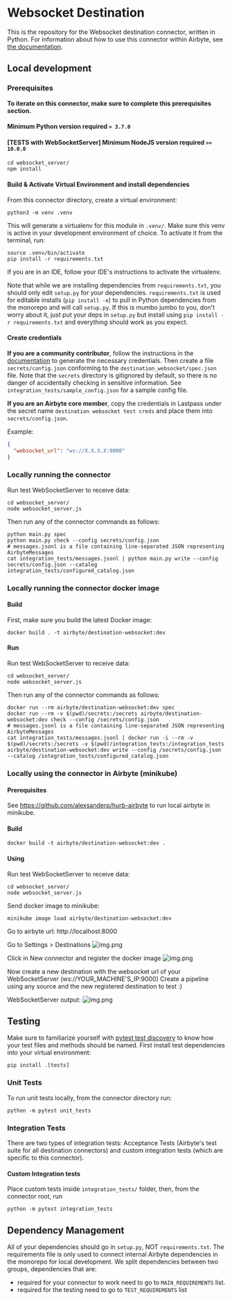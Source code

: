 # Websocket Destination

This is the repository for the Websocket destination connector, written in Python.
For information about how to use this connector within Airbyte, see [the documentation](https://github.com/alexsanderp/hurb-airbyte-connector-destination-websocket).

## Local development

### Prerequisites
**To iterate on this connector, make sure to complete this prerequisites section.**

#### Minimum Python version required `= 3.7.0`

#### [TESTS with WebSocketServer] Minimum NodeJS version required `>= 10.0.0`
```
cd websocket_server/
npm install
```

#### Build & Activate Virtual Environment and install dependencies
From this connector directory, create a virtual environment:
```
python3 -m venv .venv
```

This will generate a virtualenv for this module in `.venv/`. Make sure this venv is active in your
development environment of choice. To activate it from the terminal, run:
```
source .venv/bin/activate
pip install -r requirements.txt
```
If you are in an IDE, follow your IDE's instructions to activate the virtualenv.

Note that while we are installing dependencies from `requirements.txt`, you should only edit `setup.py` for your dependencies. `requirements.txt` is
used for editable installs (`pip install -e`) to pull in Python dependencies from the monorepo and will call `setup.py`.
If this is mumbo jumbo to you, don't worry about it, just put your deps in `setup.py` but install using `pip install -r requirements.txt` and everything
should work as you expect.

#### Create credentials
**If you are a community contributor**, follow the instructions in the [documentation](https://docs.airbyte.com/integrations/destinations/websocket)
to generate the necessary credentials. Then create a file `secrets/config.json` conforming to the `destination_websocket/spec.json` file.
Note that the `secrets` directory is gitignored by default, so there is no danger of accidentally checking in sensitive information.
See `integration_tests/sample_config.json` for a sample config file.

**If you are an Airbyte core member**, copy the credentials in Lastpass under the secret name `destination websocket test creds`
and place them into `secrets/config.json`.

Example:
```json
{
  "websocket_url": "ws://X.X.X.X:9000"
}
```

### Locally running the connector
Run test WebSocketServer to receive data:
```
cd websocket_server/
node websocket_server.js
```

Then run any of the connector commands as follows:
```
python main.py spec
python main.py check --config secrets/config.json
# messages.jsonl is a file containing line-separated JSON representing AirbyteMessages
cat integration_tests/messages.jsonl | python main.py write --config secrets/config.json --catalog integration_tests/configured_catalog.json
```

### Locally running the connector docker image

#### Build
First, make sure you build the latest Docker image:
```
docker build . -t airbyte/destination-websocket:dev
```

#### Run
Run test WebSocketServer to receive data:
```
cd websocket_server/
node websocket_server.js
```

Then run any of the connector commands as follows:
```
docker run --rm airbyte/destination-websocket:dev spec
docker run --rm -v $(pwd)/secrets:/secrets airbyte/destination-websocket:dev check --config /secrets/config.json
# messages.jsonl is a file containing line-separated JSON representing AirbyteMessages
cat integration_tests/messages.jsonl | docker run -i --rm -v $(pwd)/secrets:/secrets -v $(pwd)/integration_tests:/integration_tests airbyte/destination-websocket:dev write --config /secrets/config.json --catalog /integration_tests/configured_catalog.json
```

### Locally using the connector in Airbyte (minikube)

#### Prerequisites
See https://github.com/alexsanderp/hurb-airbyte to run local airbyte in minikube.

#### Build
```
docker build -t airbyte/destination-websocket:dev .
```

#### Using
Run test WebSocketServer to receive data:
```
cd websocket_server/
node websocket_server.js
```

Send docker image to minikube:
```
minikube image load airbyte/destination-websocket:dev
```

Go to airbyte url: http://localhost:8000

Go to Settings > Destinations
![img.png](images/1.png)

Click in New connector and register the docker image
![img.png](images/2.png)

Now create a new destination with the websocket url of your WebSocketServer (ws://YOUR_MACHINE'S_IP:9000)
Create a pipeline using any source and the new registered destination to test :)

WebSocketServer output:
![img.png](images/3.png)

## Testing
   Make sure to familiarize yourself with [pytest test discovery](https://docs.pytest.org/en/latest/goodpractices.html#test-discovery) to know how your test files and methods should be named.
First install test dependencies into your virtual environment:
```
pip install .[tests]
```
### Unit Tests
To run unit tests locally, from the connector directory run:
```
python -m pytest unit_tests
```

### Integration Tests
There are two types of integration tests: Acceptance Tests (Airbyte's test suite for all destination connectors) and custom integration tests (which are specific to this connector).
#### Custom Integration tests
Place custom tests inside `integration_tests/` folder, then, from the connector root, run
```
python -m pytest integration_tests
```

## Dependency Management
All of your dependencies should go in `setup.py`, NOT `requirements.txt`. The requirements file is only used to connect internal Airbyte dependencies in the monorepo for local development.
We split dependencies between two groups, dependencies that are:
* required for your connector to work need to go to `MAIN_REQUIREMENTS` list.
* required for the testing need to go to `TEST_REQUIREMENTS` list

